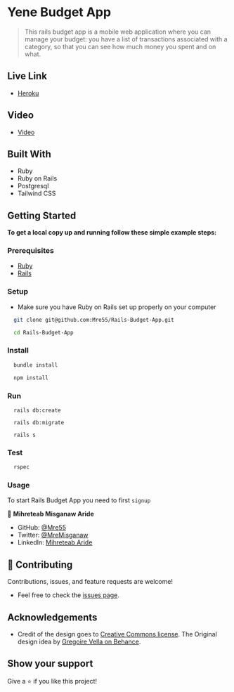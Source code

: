 # Yene Budget App

> This rails budget app is a mobile web application where you can manage your budget: you have a list of transactions associated with a category, so that you can see how much money you spent and on what.


## Live Link

- [Heroku]()

## Video

- [Video]()

## Built With

- Ruby
- Ruby on Rails
- Postgresql
- Tailwind CSS

## Getting Started

**To get a local copy up and running follow these simple example steps:**

### Prerequisites

- [Ruby](https://www.ruby-lang.org/en/)
- [Rails](https://gorails.com/)

### Setup

- Make sure you have Ruby on Rails set up properly on your computer

``` sh 
  git clone git@github.com:Mre55/Rails-Budget-App.git
``` 
``` sh 
  cd Rails-Budget-App
```

### Install

```sh
  bundle install
```

```sh
  npm install
```
### Run

```
  rails db:create
```

```
  rails db:migrate
```

```
  rails s
```

### Test

```sh
  rspec
```
### Usage

To start Rails Budget App you need to first `signup`


👤 **Mihreteab Misganaw Aride**

- GitHub: [@Mre55](https://github.com/Mre55)
- Twitter: [@MreMisganaw](https://twitter.com/MreMisganaw)
- LinkedIn: [Mihreteab Aride](https://www.linkedin.com/in/mihreteab-aride-86249812b/)

## 🤝 Contributing

Contributions, issues, and feature requests are welcome!

- Feel free to check the [issues page](https://github.com/Mre55/ror-blog-app/issues).

## Acknowledgements

- Credit of the design goes to [Creative Commons license](https://creativecommons.org/licenses/by-nc/4.0/). The Original design idea by [Gregoire Vella on Behance](https://www.behance.net/gregoirevella).

## Show your support

Give a ⭐️ if you like this project!
